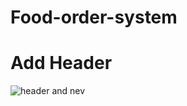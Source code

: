 # Food-order-system

# Add Header
![header and nev](https://user-images.githubusercontent.com/31995155/59875978-14011880-93c4-11e9-87d4-ec4643fb1fc1.png)
